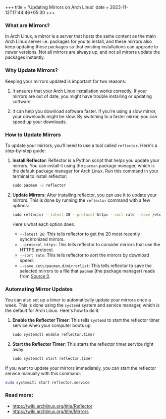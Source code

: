 +++
title = 'Updating Mirrors on Arch Linux'
date = 2023-11-12T17:44:46+05:30
+++

### What are Mirrors?

In Arch Linux, a mirror is a server that hosts the same content as the main Arch Linux server i.e. packages for you to install, and these mirrors also keep updating these packages so that existing installations can upgrade to newer versions. Not all mirrors are always up, and not all mirorrs update the packages instantly. 

### Why Update Mirrors?

Keeping your mirrors updated is important for two reasons:

1. It ensures that your Arch Linux installation works correctly. If your mirrors are out of date, you might have trouble installing or updating software.

2. It can help you download software faster. If you're using a slow mirror, your downloads might be slow. By switching to a faster mirror, you can speed up your downloads.

### How to Update Mirrors

To update your mirrors, you'll need to use a tool called `reflector`. Here's a step-by-step guide:

1. **Install Reflector**: Reflector is a Python script that helps you update your mirrors. You can install it using the `pacman` package manager, which is the default package manager for Arch Linux. Run this command in your terminal to install reflector:

   ```bash
   sudo pacman -S reflector
   ```

2. **Update Mirrors**: After installing reflector, you can use it to update your mirrors. This is done by running the `reflector` command with a few options:

   ```bash
   sudo reflector --latest 20 --protocol https --sort rate --save /etc/pacman.d/mirrorlist
   ```

   Here's what each option does:

   - `--latest 20`: This tells reflector to get the 20 most recently synchronized mirrors.
   - `--protocol https`: This tells reflector to consider mirrors that use the HTTPS protocol.
   - `--sort rate`: This tells reflector to sort the mirrors by download speed.
   - `--save /etc/pacman.d/mirrorlist`: This tells reflector to save the selected mirrors to a file that `pacman` (the package manager) reads from [Source 0](https://kushagra-xo.github.io/thesillyscribbles/posts/updating-mirrors-on-arch-linux/).

### Automating Mirror Updates

You can also set up a timer to automatically update your mirrors once a week. This is done using the `systemd` system and service manager, which is the default for Arch Linux. Here's how to do it:

1. **Enable the Reflector Timer**: This tells `systemd` to start the reflector timer service when your computer boots up:

   ```bash
   sudo systemctl enable reflector.timer
   ```

2. **Start the Reflector Timer**: This starts the reflector timer service right away:

   ```bash
   sudo systemctl start reflector.timer
   ```

If you want to update your mirrors immediately, you can start the reflector service manually with this command:

```bash
sudo systemctl start reflector.service
```

### Read more:
- https://wiki.archlinux.org/title/Reflector
- https://wiki.archlinux.org/title/Mirrors
